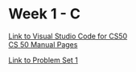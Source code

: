 # Week 1 - C

[Link to Visual Studio Code for CS50](https://cs50.dev/) \
[CS 50 Manual Pages](https://manual.cs50.io/)

[Link to Problem Set 1](https://cs50.harvard.edu/x/2025/psets/1/)
